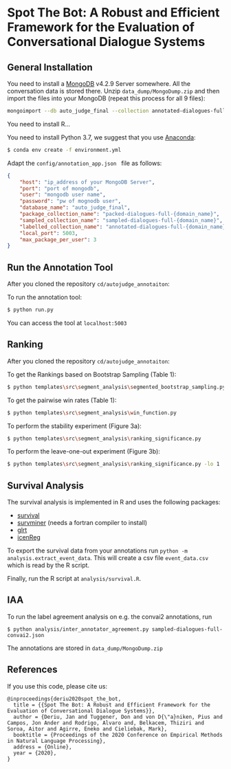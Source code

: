 # Spot The Bot: A Robust and Efficient Framework for the Evaluation of Conversational Dialogue Systems

## General Installation
You need to install a  [MongoDB](https://www.mongodb.com/try/download/community) v4.2.9 Server somewhere. All the conversation data is stored there.
Unzip `data_dump/MongoDump.zip` and then import the files into your MongoDB (repeat this process for all 9 files):

```bash
mongoimport --db auto_judge_final --collection annotated-dialogues-full-convai2 --file annotated-dialogues-full-convai2.json --jsonArray --username <user_name>  --password <pw>
```

You need to install R...

You need to install Python 3.7, we suggest that you use [Anaconda](https://www.anaconda.com/products/individual):

```bash
$ conda env create -f environment.yml
```

Adapt the `config/annotation_app.json ` file as follows:
```json
{
    "host": "ip_address of your MongoDB Server",
    "port": "port of mongodb",
    "user": "mongodb user name",
    "password": "pw of mognodb user",
    "database_name": "auto_judge_final",
    "package_collection_name": "packed-dialogues-full-{domain_name}",
    "sampled_collection_name": "sampled-dialogues-full-{domain_name}",
    "labelled_collection_name": "annotated-dialogues-full-{domain_name}",
    "local_port": 5003,
    "max_package_per_user": 3
}
```

## Run the Annotation Tool
After you cloned the repository `cd/autojudge_annotaiton`:

To run the annotation tool: 
```bash
$ python run.py
```

You can access the tool at `localhost:5003`

## Ranking
After you cloned the repository `cd/autojudge_annotaiton`:

To get the Rankings based on Bootstrap Sampling (Table 1):
 ```bash
$ python templates\src\segment_analysis\segmented_bootstrap_sampling.py
```

To get the pairwise win rates (Table 1):
 ```bash
$ python templates\src\segment_analysis\win_function.py
```
To perform the stability experiment (Figure 3a):
 ```bash
$ python templates\src\segment_analysis\ranking_significance.py
```

To perform the leave-one-out experiment (Figure 3b):
 ```bash
$ python templates\src\segment_analysis\ranking_significance.py -lo 1
```

## Survival Analysis

The survival analysis is implemented in R and uses the following packages:
* [survival](https://cran.r-project.org/web/packages/survival/index.html)
* [survminer](https://cran.r-project.org/web/packages/survminer/index.html) (needs a fortran compiler to install)
* [glrt](https://rdrr.io/cran/glrt/man/glrt-package.html)
* [icenReg](https://cran.r-project.org/web/packages/icenReg/index.html)

To export the survival data from your annotations run `python -m analysis.extract_event_data`.
This will create a csv file `event_data.csv` which is read by the R script.

Finally, run the R script at `analysis/survival.R`.

## IAA

To run the label agreement analysis on e.g. the convai2 annotations, run

```back
$ python analysis/inter_annotator_agreement.py sampled-dialogues-full-convai2.json
```

The annotations are stored in `data_dump/MongoDump.zip`

## References
If you use this code, please cite us:

```
@inproceedings{deriu2020spot_the_bot,
  title = {{Spot The Bot: A Robust and Efficient Framework for the Evaluation of Conversational Dialogue Systems}},
  author = {Deriu, Jan and Tuggener, Don and von D{\"a}niken, Pius and Campos, Jon Ander and Rodrigo, Alvaro and, Belkacem, Thiziri and Soroa, Aitor and Agirre, Eneko and Cieliebak, Mark},
  booktitle = {Proceedings of the 2020 Conference on Empirical Methods in Natural Language Processing},
  address = {Online},
  year = {2020},
}
